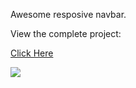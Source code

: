 

Awesome resposive navbar.



View the complete project:

<a href="https://juliasilva00.github.io/responsive-navbar/#home"> Click Here </a>

![](C:\Users\jonas\Downloads\screencapture-juliasilva00-github-io-responsive-navbar-2021-10-21-16_14_46.png)